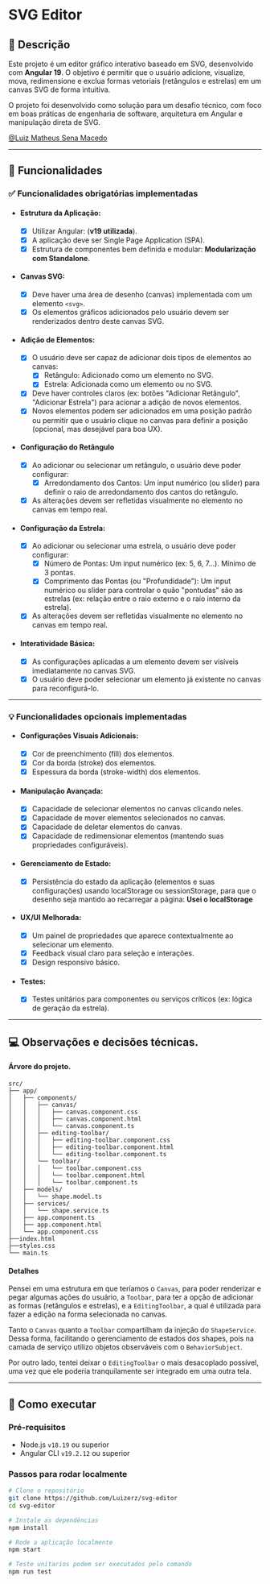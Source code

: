 # SVG Editor 

## 🧩 Descrição

Este projeto é um editor gráfico interativo baseado em SVG, desenvolvido com **Angular 19**. O objetivo é permitir que o usuário adicione, visualize, mova, redimensione e exclua formas vetoriais (retângulos e estrelas) em um canvas SVG de forma intuitiva.

O projeto foi desenvolvido como solução para um desafio técnico, com foco em boas práticas de engenharia de software, arquitetura em Angular e manipulação direta de SVG.

[@Luiz Matheus Sena Macedo](https://www.linkedin.com/in/luiz-sena-ios/)

---

## 🎨 Funcionalidades

### ✅ Funcionalidades obrigatórias implementadas

- #### Estrutura da Aplicação:
    - [x] Utilizar Angular: (**v19 utilizada**).
    - [x] A aplicação deve ser Single Page Application (SPA).
    - [x] Estrutura de componentes bem definida e modular: **Modularização com Standalone**.  
- #### Canvas SVG:
    - [x] Deve haver uma área de desenho (canvas) implementada com um elemento `<svg>`.
    - [x] Os elementos gráficos adicionados pelo usuário devem ser renderizados dentro deste canvas SVG.
- #### Adição de Elementos:
    - [x] O usuário deve ser capaz de adicionar dois tipos de elementos ao canvas:
        - [x] Retângulo: Adicionado como um elemento <rect> no SVG.
        - [x] Estrela: Adicionada como um elemento <polygon> ou <path> no SVG.
    - [x] Deve haver controles claros (ex: botões "Adicionar Retângulo", "Adicionar Estrela") para acionar a adição de novos elementos.
    - [x] Novos elementos podem ser adicionados em uma posição padrão ou permitir que o usuário clique no canvas para definir a posição (opcional, mas desejável para boa UX).
- #### Configuração do Retângulo
    - [x]  Ao adicionar ou selecionar um retângulo, o usuário deve poder configurar:
        - [x] Arredondamento dos Cantos: Um input numérico (ou slider) para definir o raio de arredondamento dos cantos do retângulo. 
    - [x] As alterações devem ser refletidas visualmente no elemento no canvas em tempo real.
- #### Configuração da Estrela:
    - [x] Ao adicionar ou selecionar uma estrela, o usuário deve poder configurar:
        - [x] Número de Pontas: Um input numérico (ex: 5, 6, 7...). Mínimo de 3 pontas.
        - [x] Comprimento das Pontas (ou "Profundidade"): Um input numérico ou slider para controlar o quão "pontudas" são as estrelas (ex: relação entre o raio externo e o raio interno da estrela).
    - [x] As alterações devem ser refletidas visualmente no elemento no canvas em tempo real.
- #### Interatividade Básica:
    - [x] As configurações aplicadas a um elemento devem ser visíveis imediatamente no canvas SVG.
    - [x] O usuário deve poder selecionar um elemento já existente no canvas para reconfigurá-lo.
---  

### 💡 Funcionalidades opcionais implementadas  

- #### Configurações Visuais Adicionais:
    - [x] Cor de preenchimento (fill) dos elementos.
    - [x] Cor da borda (stroke) dos elementos.
    - [x] Espessura da borda (stroke-width) dos elementos.
- #### Manipulação Avançada:
    - [x] Capacidade de selecionar elementos no canvas clicando neles.
    - [x] Capacidade de mover elementos selecionados no canvas.
    - [x] Capacidade de deletar elementos do canvas.
    - [x] Capacidade de redimensionar elementos (mantendo suas propriedades configuráveis).
- #### Gerenciamento de Estado:
    - [x] Persistência do estado da aplicação (elementos e suas configurações) usando localStorage ou sessionStorage, para que o desenho seja mantido ao recarregar a página: **Usei o localStorage**
- #### UX/UI Melhorada:
    - [x] Um painel de propriedades que aparece contextualmente ao selecionar um elemento.
    - [x] Feedback visual claro para seleção e interações.
    - [x] Design responsivo básico.
- #### Testes:
    - [x] Testes unitários para componentes ou serviços críticos (ex: lógica de geração da estrela).

---
## 💻 Observações e decisões técnicas.

#### Árvore do projeto.

```
src/
├── app/
│   ├── components/
│   │   ├── canvas/
│   │   │   ├── canvas.component.css
│   │   │   ├── canvas.component.html
│   │   │   └── canvas.component.ts
│   │   ├── editing-toolbar/
│   │   │   ├── editing-toolbar.component.css
│   │   │   ├── editing-toolbar.component.html
│   │   │   └── editing-toolbar.component.ts
│   │   └── toolbar/
│   │   │   └── toolbar.component.css
│   │   │   └── toolbar.component.html
│   │   │   └── toolbar.component.ts
│   ├── models/
│   │   └── shape.model.ts
│   ├── services/
│   │   └── shape.service.ts
│   ├── app.component.ts
│   ├── app.component.html
│   └── app.component.css
├──index.html
├──styles.css
└── main.ts
```

#### Detalhes

Pensei em uma estrutura em que teríamos o `Canvas`, para poder renderizar e pegar algumas ações do usuário, a `Toolbar`, para ter a opção de adicionar as formas (retângulos e estrelas), e a `EditingToolbar`, a qual é utilizada para fazer a edição na forma selecionada no canvas.

Tanto o `Canvas` quanto a `Toolbar` compartilham da injeção do `ShapeService`. Dessa forma, facilitando o gerenciamento de estados dos shapes, pois na camada de serviço utilizo objetos observáveis com o `BehaviorSubject`.

Por outro lado, tentei deixar o `EditingToolbar` o mais desacoplado possível, uma vez que ele poderia tranquilamente ser integrado em uma outra tela.

---

## 🚀 Como executar

### Pré-requisitos

- Node.js `v18.19` ou superior
- Angular CLI `v19.2.12` ou superior

### Passos para rodar localmente

```bash
# Clone o repositório
git clone https://github.com/Luizerz/svg-editor
cd svg-editor

# Instale as dependências
npm install

# Rode a aplicação localmente
npm start  

# Teste unitarios podem ser executados pelo comando
npm run test
```